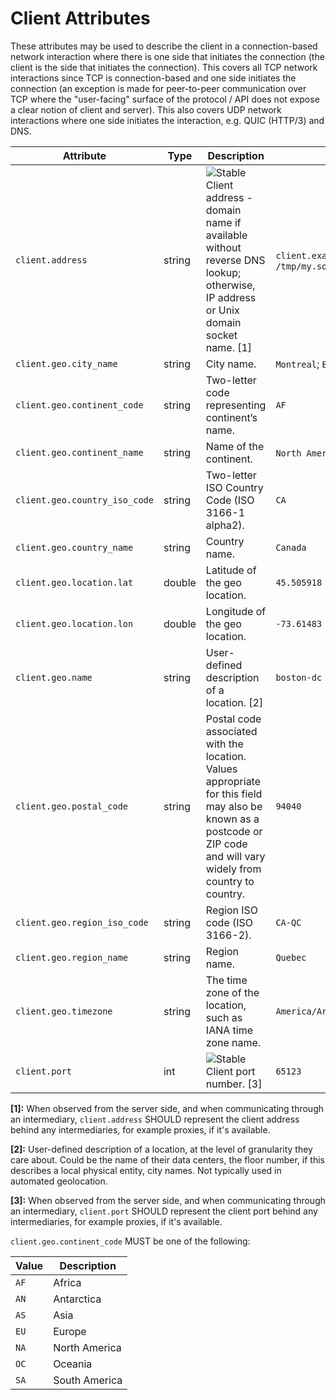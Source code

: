 <!--- Hugo front matter used to generate the website version of this page:
linkTitle: Client
--->

# Client Attributes

These attributes may be used to describe the client in a connection-based network interaction
where there is one side that initiates the connection (the client is the side that initiates the connection).
This covers all TCP network interactions since TCP is connection-based and one side initiates the
connection (an exception is made for peer-to-peer communication over TCP where the "user-facing" surface of the
protocol / API does not expose a clear notion of client and server).
This also covers UDP network interactions where one side initiates the interaction, e.g. QUIC (HTTP/3) and DNS.

<!-- semconv client(omit_requirement_level) -->
| Attribute  | Type | Description  | Examples  |
|---|---|---|---|
| `client.address` | string | ![Stable](https://img.shields.io/badge/-stable-lightgreen)<br>Client address - domain name if available without reverse DNS lookup; otherwise, IP address or Unix domain socket name. [1] | `client.example.com`; `10.1.2.80`; `/tmp/my.sock` |
| `client.geo.city_name` | string | City name. | `Montreal`; `Berlin` |
| `client.geo.continent_code` | string | Two-letter code representing continent’s name. | `AF` |
| `client.geo.continent_name` | string | Name of the continent. | `North America`; `Europe` |
| `client.geo.country_iso_code` | string | Two-letter ISO Country Code (ISO 3166-1 alpha2). | `CA` |
| `client.geo.country_name` | string | Country name. | `Canada` |
| `client.geo.location.lat` | double | Latitude of the geo location. | `45.505918` |
| `client.geo.location.lon` | double | Longitude of the geo location. | `-73.61483` |
| `client.geo.name` | string | User-defined description of a location. [2] | `boston-dc` |
| `client.geo.postal_code` | string | Postal code associated with the location. Values appropriate for this field may also be known as a postcode or ZIP code and will vary widely from country to country. | `94040` |
| `client.geo.region_iso_code` | string | Region ISO code (ISO 3166-2). | `CA-QC` |
| `client.geo.region_name` | string | Region name. | `Quebec` |
| `client.geo.timezone` | string | The time zone of the location, such as IANA time zone name. | `America/Argentina/Buenos_Aires` |
| `client.port` | int | ![Stable](https://img.shields.io/badge/-stable-lightgreen)<br>Client port number. [3] | `65123` |

**[1]:** When observed from the server side, and when communicating through an intermediary, `client.address` SHOULD represent the client address behind any intermediaries,  for example proxies, if it's available.

**[2]:** User-defined description of a location, at the level of granularity they care about. Could be the name of their data centers, the floor number, if this describes a local physical entity, city names. Not typically used in automated geolocation.

**[3]:** When observed from the server side, and when communicating through an intermediary, `client.port` SHOULD represent the client port behind any intermediaries,  for example proxies, if it's available.

`client.geo.continent_code` MUST be one of the following:

| Value  | Description |
|---|---|
| `AF` | Africa |
| `AN` | Antarctica |
| `AS` | Asia |
| `EU` | Europe |
| `NA` | North America |
| `OC` | Oceania |
| `SA` | South America |
<!-- endsemconv -->
